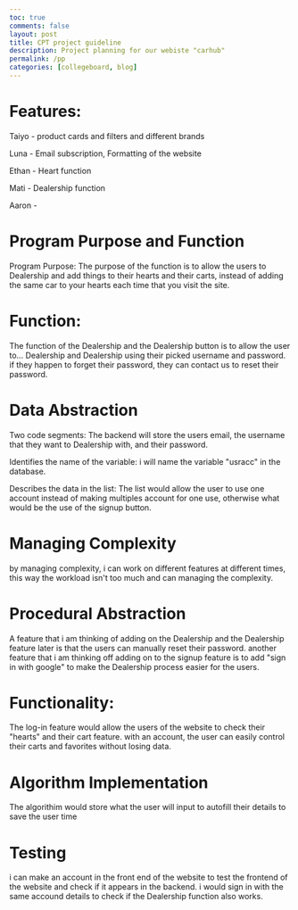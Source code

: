 ```yaml
---
toc: true
comments: false
layout: post
title: CPT project guideline 
description: Project planning for our webiste "carhub"
permalink: /pp
categories: [collegeboard, blog] 
---
```

# Features:

Taiyo - product cards and filters and different brands

Luna - Email subscription, Formatting of the website

Ethan - Heart function

Mati -  Dealership function

Aaron - 

# Program Purpose and Function
Program Purpose:
The purpose of the function is to allow the users to Dealership and add things to their hearts and their carts, instead of adding the same car to your hearts each time that you visit the site. 

# Function:
The function of the Dealership and the Dealership button is to allow the user to... Dealership and Dealership using their picked username and password. if they happen to forget their password, they can contact us to reset their password. 

# Data Abstraction
Two code segments:
The backend will store the users email, the username that they want to Dealership with, and their password. 

Identifies the name of the variable:
i will name the variable "usracc" in the database. 

Describes the data in the list:
The list would allow the user to use one account instead of making multiples account for one use, otherwise what would be the use of the signup button. 

# Managing Complexity
by managing complexity, i can work on different features at different times, this way the workload isn't too much and can managing the complexity. 

# Procedural Abstraction
A feature that i am thinking of adding on the Dealership and the Dealership feature later is that the users can manually reset their password. another feature that i am thinking off adding on to the signup feature is to add "sign in with google" to make the Dealership process easier for the users. 

# Functionality:
The log-in feature would allow the users of the website to check their "hearts" and their cart feature. with an account, the user can easily control their carts and favorites without losing data. 

# Algorithm Implementation
The algorithim would store what the user will input to autofill their details to save the user time

# Testing
i can make an account in the front end of the website to test the frontend of the website and check if it appears in the backend. i would sign in with the same accound details to check if the Dealership function also works. 

